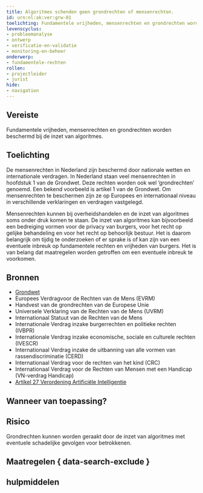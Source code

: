 ```yaml
---
title: Algoritmes schenden geen grondrechten of mensenrechten.
id: urn:nl:ak:ver:grw-01
toelichting: Fundamentele vrijheden, mensenrechten en grondrechten worden beschermd bij de inzet van algoritmes.
levenscyclus:
- probleemanalyse
- ontwerp
- verificatie-en-validatie
- monitoring-en-beheer
onderwerp:
- fundamentele-rechten
rollen:
- projectleider
- jurist
hide:
- navigation
---
```


<!-- tags -->
## Vereiste
Fundamentele vrijheden, mensenrechten en grondrechten worden beschermd bij de inzet van algoritmes.

## Toelichting
De mensenrechten in Nederland zijn beschermd door nationale wetten en internationale verdragen.
In Nederland staan veel mensenrechten in hoofdstuk 1 van de Grondwet.
Deze rechten worden ook wel ’grondrechten’ genoemd.
Een bekend voorbeeld is artikel 1 van de Grondwet.
Om mensenrechten te beschermen zijn ze op Europees en internationaal niveau in verschillende verklaringen en verdragen vastgelegd.

Mensenrechten kunnen bij overheidshandelen en de inzet van algoritmes soms onder druk komen te staan.
De inzet van algoritmes kan bijvoorbeeld een bedreiging vormen voor de privacy van burgers, voor het recht op gelijke behandeling en voor het recht op behoorlijk bestuur.
Het is daarom belangrijk om tijdig te onderzoeken of er sprake is of kan zijn van een eventuele inbreuk op fundamentele rechten en vrijheden van burgers. Het is van belang dat maatregelen worden getroffen om een eventuele inbreuk te voorkomen.

## Bronnen

- [Grondwet](https://wetten.overheid.nl/jci1.3:c:BWBR0001840&hoofdstuk=1&artikel=1&z=2023-02-22&g=2023-02-22)
- Europees Verdragvoor de Rechten van de Mens (EVRM)
- Handvest van de grondrechten van de Europese Unie
- Universele Verklaring van de Rechten van de Mens (UVRM)
- Internationaal Statuut van de Rechten van de Mens
- Internationale Verdrag inzake burgerrechten en politieke rechten (IVBPR)
- Internationale Verdrag inzake economische, sociale en culturele rechten (IVESCR)
- Internationaal Verdrag inzake de uitbanning van alle vormen van rassendiscriminatie (CERD)
- Internationaal Verdrag voor de rechten van het kind (CRC)
- Internationaal Verdrag voor de Rechten van Mensen met een Handicap (VN-verdrag Handicap)
- [Artikel 27 Verordening Artificiële Intelligentie](https://eur-lex.europa.eu/legal-content/NL/TXT/HTML/?uri=OJ:L_202401689#d1e4433-1-1)

## Wanneer van toepassing? 
<!-- tags-ai-act -->

## Risico
Grondrechten kunnen worden geraakt door de inzet van algoritmes met eventuele schadelijke gevolgen voor betrokkenen. 

## Maatregelen { data-search-exclude }
<!-- list_maatregelen vereiste/grw-01-fundamentele-rechten no-search no-onderwerp no-rol no-levenscyclus -->

## hulpmiddelen
<!-- list_hulpmiddelen vereiste/grw-01-fundamentele-rechten no-search no-onderwerp no-rol no-levenscyclus no-id -->
